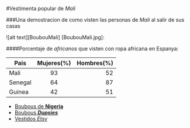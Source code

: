 #Vestimenta popular de _Mali_

###Una demostracion de como visten las personas de _Mali_ al salir de sus casas

![alt text][BoubouMali]
[BoubouMali.jpg]:

####Porcentaje de _africanos_ que visten con ropa africana en Espanya:

| **Pais**	    | **Mujeres(%)**		    | **Hombres(%)**	      |
|---------------|:---------------------:|----------------------:|
|Mali		        |93			                |52			                |
|Senegal	      |64			                |87			                |
|Guinea		      |42			                |51			                |

* [Boubous de **Nigeria**](https://es.pinterest.com/explore/boubou-africain-homme-947385650675/)
* [Boubous **_Dupsies_**](https://es.pinterest.com/explore/boubou-africain-homme-947385650675/)
* [Vestidos _Etsy_](https://www.etsy.com/market/african_dress)
